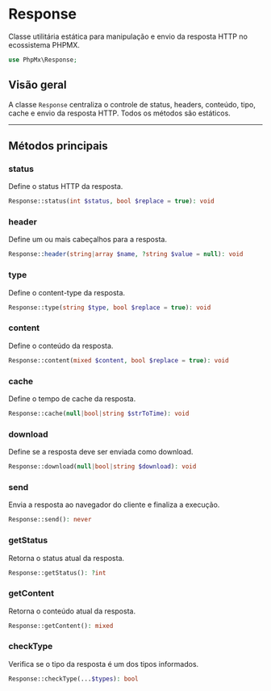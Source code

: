 # Response

Classe utilitária estática para manipulação e envio da resposta HTTP no ecossistema PHPMX.

```php
use PhpMx\Response;
```

## Visão geral

A classe `Response` centraliza o controle de status, headers, conteúdo, tipo, cache e envio da resposta HTTP. Todos os métodos são estáticos.

---

## Métodos principais

### status

Define o status HTTP da resposta.

```php
Response::status(int $status, bool $replace = true): void
```

### header

Define um ou mais cabeçalhos para a resposta.

```php
Response::header(string|array $name, ?string $value = null): void
```

### type

Define o content-type da resposta.

```php
Response::type(string $type, bool $replace = true): void
```

### content

Define o conteúdo da resposta.

```php
Response::content(mixed $content, bool $replace = true): void
```

### cache

Define o tempo de cache da resposta.

```php
Response::cache(null|bool|string $strToTime): void
```

### download

Define se a resposta deve ser enviada como download.

```php
Response::download(null|bool|string $download): void
```

### send

Envia a resposta ao navegador do cliente e finaliza a execução.

```php
Response::send(): never
```

### getStatus

Retorna o status atual da resposta.

```php
Response::getStatus(): ?int
```

### getContent

Retorna o conteúdo atual da resposta.

```php
Response::getContent(): mixed
```

### checkType

Verifica se o tipo da resposta é um dos tipos informados.

```php
Response::checkType(...$types): bool
```
